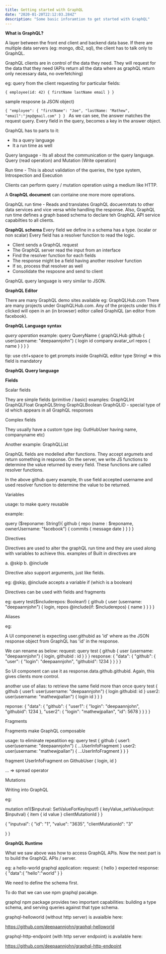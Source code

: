 ```yaml
---
title: Getting started with GraphQL
date: "2020-01-20T22:12:03.284Z"
description: "Some basic inforamtion to get started with GraphQL"
---
```


**What is GraphQL?**

A layer between the front end client and backend data base.
If there are multiple data servers (eg: mongo, db2, sql), the client has to talk only to GraphQL.

GraphQL clients are in control of the data they need. They will request for the data that they need (APIs return all the data where as graphQL
return only necessary data, no overfetching)

eg: query from the client requesting for particular fields:

`{
    employee(id: 42) {
        firstName
        lastName
        email
    }
}`

sample resposne (a JSON object)

`{
    "employee": {
        "firstName": "Joe",
        "lastName: "Mathew",
        "email":"jmp@gmail.com"
    }
}
`
As we can see, the answer matches the request query. Every field in the query, becomes a key in the answer object.

GraphQL has to parts to it:

* Its a query language
* It a run time as well

Query language - Its all about the communication or the query language. Query (read operation) and Mutation (Write operation)

Run time - This is about validation of the queries, the type system, Introspection and Execution

Clients can perform query / mutation operation using a medium like HTTP.

A **GraphQL document** can containe one more more operations.

GraphQL run time - Reads and translates GraphQL docuemntats to other data services and vice versa while handling the response.
Also, GraphQL run time defines a graph based schema to declare teh GraphQL API service capabilties to all clients. 

**GraphQL schema**
Every field we define in a schema has a type. (scalar or non scalar)
Every field has a resolver function to read the logic.

* Client sends a GraphQL request
* The GraphQL server read the input from an interface
* Find the resolver function for each fields
* The response might be a field having another resolver function
* If so, process that resolver as well
* Consolidate the resposne and send to client

GraphQL query language is very similar to JSON.

**GraphQL Editor**

There are many GraphQL demo sites available eg: GraphQLHub.com
There are many projects under GraphQLHub.com. Any of the projects under this 
if clicked will open in an (in browser) editor called GraphiQL (an editor from facebook).

**GraphQL Language syntax**

_query operation_
example:
query QueryName {
  graphQLHub
  github {
    user(username: "deepaannjohn") {
      login
      id
      company
      avatar_url
      repos {
        name
      }
    }
  }
}

tip: use ctrl+space to get prompts inside GraphiQL editor
type String! => this field is mandatory

**GraphQL Query language**

**Fields**

Scalar fields

They are simple fields (primitive / basic)
examples:
GraphQLInt
GraphQLFloat
GraphQLString
GraphQLBoolean
GraphQLID - special type of id  which appears in all GraphQL responses

Complex fields

They usually have a custom type (eg: GutHubUser having name, companyname etc)

Another example:
GraphQLList


GraphQL fields are modelled after functions. They accept argumets and return something in response.
On the server, we write JS functions to determine the value returned by every field.
These functions are called resolver functions.

In the above github query example, th use field accepted username and used
resolver function to determine the value to  be returned.

Variables

usage: to make query reusable

example:

query ($reponame: String!){
  github {
    repo (name : $reponame, ownerUsername: "facebook")  {
      commits {
        message
        date
      }
    }
  }
}

Directives

Directives are used to alter the graphQL run time and they are used along with variables to achieve this.
examples of Built in directives are

a. @skip
b. @include

Directive also support arguments, just like fields.

eg: @skip, @include accepts a variable if (which is a boolean)

Directives can be used with fields and fragments

eg:
query test($includerepos: Boolean!) {
  github {
    user (username: "deepaannjohn") {
      login,
      repos @include(if: $includerepos) {
        name
      }
    }
  }
}

Aliases

eg:

A UI componenet is expecting user.githubid as 'id' where as the JSON response object from 
GraphQL has 'id' in the response.

We can rename as below:
request:
query test {
  github {
    user (username: "deepaannjohn") {
      login,
      githubid : id
    }
  }
}
response:
{
  "data": {
    "github": {
      "user": {
        "login": "deepaannjohn",
        "githubid": 1234
      }
    }
  }
}

So UI component can use it as response.data.github.githubid.
Again, this gives clients more control.

another use of alias:
to retrieve the same field more than once
query test {
  github {
    user1: user(username: "deepaannjohn") {
      login
      githubid: id
    }
    user2: user(username: "mathewjpallan") {
      login
      id
    }
  }
}

reponse:
{
  "data": {
    "github": {
      "user1": {
        "login": "deepaannjohn",
        "githubid": 1234
      },
      "user2": {
        "login": "mathewjpallan",
        "id": 5678
      }
    }
  }
}


Fragments

Fragments make GraphQL composable

usage: to eliminate repeatition
eg:
query test {
  github {
    user1: user(username: "deepaannjohn") {
      ...UserInfoFragment
    }
    user2: user(username: "mathewjpallan") {
      ...UserInfoFragment
    }
  }
}

fragment UserInfoFragment on GithubUser {
  login,
  id
}

... => spread operator

Mutations

Writing into GraphQL


eg:

mutation m1($inputval: SetValueForKeyInput!) {
  keyValue_setValue(input: $inputval) {
    item {
      id
      value
    }
    clientMutationId
  }
}


{
  "inputval": {
    "id": "1",
    "value": "3635",
    "clientMutationId": "3"
    
  }
}

**GraphQL Runtime**

What we saw above was how to access GraphQL APIs.
Now the next part is to build the GraphQL APIs / server.

eg:
a hello-world graphql application:
request:
{
  hello
}
expected response:
{
  "data":{
    "hello":"world"
  }
}

We need to define the schema first.

To do that we can use npm graphql pacakge.

graphql npm package provides two important capabilities: building a type schema, and serving queries against that type schema.

graphql-helloworld (without http server) is avaialble here:

https://github.com/deepaannjohn/graphql-helloworld

graphql-http-endpoint (with http server endpoint) is available here:

https://github.com/deepaannjohn/graphql-http-endpoint











